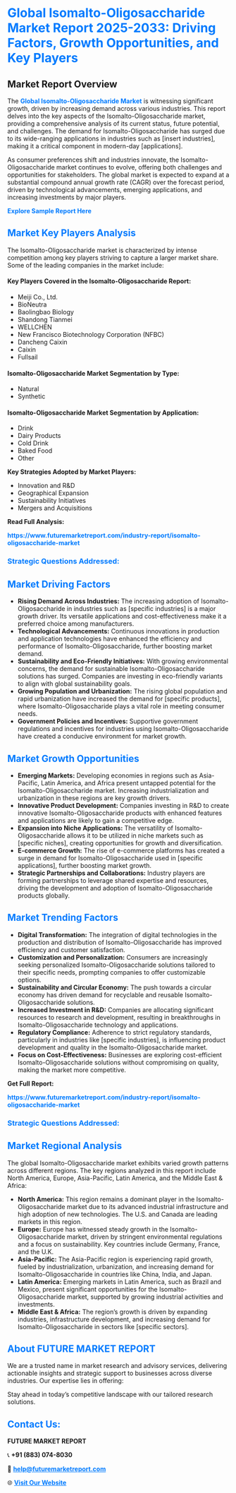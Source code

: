 <h1 style="color: #007BFF;">Global Isomalto-Oligosaccharide Market Report 2025-2033: Driving Factors, Growth Opportunities, and Key Players</h1>

<section id="overview">
<h2>Market Report Overview</h2>
<p>The <a href="https://www.futuremarketreport.com/industry-report/isomalto-oligosaccharide-market" style="color: #007BFF; text-decoration: none;"><strong>Global Isomalto-Oligosaccharide Market</strong></a> is witnessing significant growth, driven by increasing demand across various industries. This report delves into the key aspects of the Isomalto-Oligosaccharide market, providing a comprehensive analysis of its current status, future potential, and challenges. The demand for Isomalto-Oligosaccharide has surged due to its wide-ranging applications in industries such as [insert industries], making it a critical component in modern-day [applications].</p>
<p>As consumer preferences shift and industries innovate, the Isomalto-Oligosaccharide market continues to evolve, offering both challenges and opportunities for stakeholders. The global market is expected to expand at a substantial compound annual growth rate (CAGR) over the forecast period, driven by technological advancements, emerging applications, and increasing investments by major players.</p>
</section>

<section id="overview">
<p><a href="https://www.futuremarketreport.com/request-sample/reportId=86639" style="color: #007BFF; text-decoration: none;"><strong>Explore Sample Report Here</strong></a></p>
</section>

<section id="key-players">
<h2 style="color: #007BFF;">Market Key Players Analysis</h2>
<p>The Isomalto-Oligosaccharide market is characterized by intense competition among key players striving to capture a larger market share. Some of the leading companies in the market include:</p>
<h4>Key Players Covered in the Isomalto-Oligosaccharide Report:</h4>
<ul><li>Meiji Co., Ltd.</li><li>BioNeutra</li><li>Baolingbao Biology</li><li>Shandong Tianmei</li><li>WELLCHEN</li><li>New Francisco Biotechnology Corporation (NFBC)</li><li>Dancheng Caixin</li><li>Caixin</li><li>Fullsail</li></ul>
<h4>Isomalto-Oligosaccharide Market Segmentation by Type:</h4>
<ul><li>Natural</li><li>Synthetic</li></ul>

<h4>Isomalto-Oligosaccharide Market Segmentation by Application:</h4>
<ul><li>Drink</li><li>Dairy Products</li><li>Cold Drink</li><li>Baked Food</li><li>Other</li></ul>
<p><strong>Key Strategies Adopted by Market Players:</strong></p>
<ul>
<li>Innovation and R&D</li>
<li>Geographical Expansion</li>
<li>Sustainability Initiatives</li>
<li>Mergers and Acquisitions</li>
</ul>
</section>

<section>
<p><strong>Read Full Analysis: </strong></p><a href="https://www.futuremarketreport.com/industry-report/isomalto-oligosaccharide-market" style="color: #007BFF; text-decoration: none;"><strong>https://www.futuremarketreport.com/industry-report/isomalto-oligosaccharide-market</strong></a>
<h3 style="color: #007BFF;">Strategic Questions Addressed:</h3>
</section>

<section id="driving-factors">
<h2 style="color: #007BFF;">Market Driving Factors</h2>
<ul>
<li><strong>Rising Demand Across Industries:</strong> The increasing adoption of Isomalto-Oligosaccharide in industries such as [specific industries] is a major growth driver. Its versatile applications and cost-effectiveness make it a preferred choice among manufacturers.</li>
<li><strong>Technological Advancements:</strong> Continuous innovations in production and application technologies have enhanced the efficiency and performance of Isomalto-Oligosaccharide, further boosting market demand.</li>
<li><strong>Sustainability and Eco-Friendly Initiatives:</strong> With growing environmental concerns, the demand for sustainable Isomalto-Oligosaccharide solutions has surged. Companies are investing in eco-friendly variants to align with global sustainability goals.</li>
<li><strong>Growing Population and Urbanization:</strong> The rising global population and rapid urbanization have increased the demand for [specific products], where Isomalto-Oligosaccharide plays a vital role in meeting consumer needs.</li>
<li><strong>Government Policies and Incentives:</strong> Supportive government regulations and incentives for industries using Isomalto-Oligosaccharide have created a conducive environment for market growth.</li>
</ul>
</section>

<section id="growth-opportunities">
<h2 style="color: #007BFF;">Market Growth Opportunities</h2>
<ul>
<li><strong>Emerging Markets:</strong> Developing economies in regions such as Asia-Pacific, Latin America, and Africa present untapped potential for the Isomalto-Oligosaccharide market. Increasing industrialization and urbanization in these regions are key growth drivers.</li>
<li><strong>Innovative Product Development:</strong> Companies investing in R&D to create innovative Isomalto-Oligosaccharide products with enhanced features and applications are likely to gain a competitive edge.</li>
<li><strong>Expansion into Niche Applications:</strong> The versatility of Isomalto-Oligosaccharide allows it to be utilized in niche markets such as [specific niches], creating opportunities for growth and diversification.</li>
<li><strong>E-commerce Growth:</strong> The rise of e-commerce platforms has created a surge in demand for Isomalto-Oligosaccharide used in [specific applications], further boosting market growth.</li>
<li><strong>Strategic Partnerships and Collaborations:</strong> Industry players are forming partnerships to leverage shared expertise and resources, driving the development and adoption of Isomalto-Oligosaccharide products globally.</li>
</ul>
</section>

<section id="trending-factors">
<h2 style="color: #007BFF;">Market Trending Factors</h2>
<ul>
<li><strong>Digital Transformation:</strong> The integration of digital technologies in the production and distribution of Isomalto-Oligosaccharide has improved efficiency and customer satisfaction.</li>
<li><strong>Customization and Personalization:</strong> Consumers are increasingly seeking personalized Isomalto-Oligosaccharide solutions tailored to their specific needs, prompting companies to offer customizable options.</li>
<li><strong>Sustainability and Circular Economy:</strong> The push towards a circular economy has driven demand for recyclable and reusable Isomalto-Oligosaccharide solutions.</li>
<li><strong>Increased Investment in R&D:</strong> Companies are allocating significant resources to research and development, resulting in breakthroughs in Isomalto-Oligosaccharide technology and applications.</li>
<li><strong>Regulatory Compliance:</strong> Adherence to strict regulatory standards, particularly in industries like [specific industries], is influencing product development and quality in the Isomalto-Oligosaccharide market.</li>
<li><strong>Focus on Cost-Effectiveness:</strong> Businesses are exploring cost-efficient Isomalto-Oligosaccharide solutions without compromising on quality, making the market more competitive.</li>
</ul>
</section>

<section>
<p><strong>Get Full Report: </strong></p><a href="https://www.futuremarketreport.com/industry-report/isomalto-oligosaccharide-market" style="color: #007BFF; text-decoration: none;"><strong>https://www.futuremarketreport.com/industry-report/isomalto-oligosaccharide-market</strong></a>
<h3 style="color: #007BFF;">Strategic Questions Addressed:</h3>
</section>


<section id="regional-analysis">
<h2 style="color: #007BFF;">Market Regional Analysis</h2>
<p>The global Isomalto-Oligosaccharide market exhibits varied growth patterns across different regions. The key regions analyzed in this report include North America, Europe, Asia-Pacific, Latin America, and the Middle East & Africa:</p>
<ul>
<li><strong>North America:</strong> This region remains a dominant player in the Isomalto-Oligosaccharide market due to its advanced industrial infrastructure and high adoption of new technologies. The U.S. and Canada are leading markets in this region.</li>
<li><strong>Europe:</strong> Europe has witnessed steady growth in the Isomalto-Oligosaccharide market, driven by stringent environmental regulations and a focus on sustainability. Key countries include Germany, France, and the U.K.</li>
<li><strong>Asia-Pacific:</strong> The Asia-Pacific region is experiencing rapid growth, fueled by industrialization, urbanization, and increasing demand for Isomalto-Oligosaccharide in countries like China, India, and Japan.</li>
<li><strong>Latin America:</strong> Emerging markets in Latin America, such as Brazil and Mexico, present significant opportunities for the Isomalto-Oligosaccharide market, supported by growing industrial activities and investments.</li>
<li><strong>Middle East & Africa:</strong> The region’s growth is driven by expanding industries, infrastructure development, and increasing demand for Isomalto-Oligosaccharide in sectors like [specific sectors].</li>
</ul>
</section>

<footer>
<h2 style="color: #007BFF;">About FUTURE MARKET REPORT</h2>
<p>We are a trusted name in market research and advisory services, delivering actionable insights and strategic support to businesses across diverse industries. Our expertise lies in offering:</p>

<p>Stay ahead in today’s competitive landscape with our tailored research solutions.</p>

<h2 style="color: #007BFF;">Contact Us:</h2>
<p><strong>FUTURE MARKET REPORT</strong></p>
<p>📞 <strong>+91 (883) 074-8030</strong></p>
<p>📧 <strong><a href="mailto:help@futuremarketreport.com" style="color: #007BFF;">help@futuremarketreport.com</a></strong></p>
<p>🌐 <strong><a href="https://www.futuremarketreport.com/" style="color: #007BFF;">Visit Our Website</a></strong></p>
</footer>